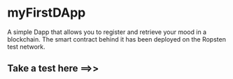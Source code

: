 # myFirstDApp
A simple Dapp that allows you to register and retrieve your mood in a blockchain. The smart contract behind it has been deployed on the Ropsten test network.

## Take a test here ==>>
